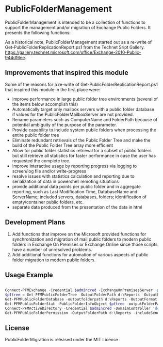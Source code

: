 # PublicFolderManagement

PublicFolderManagement is intended to be a collection of functions to support the management and/or migration of Exchange Public Folders. It presents the following functions:

As a historical note, PublicFolderManagement started out as a re-write of Get-PublicFolderReplicationReport.ps1 from the Technet Sript Gallery. https://gallery.technet.microsoft.com/office/Exchange-2010-Public-944df6ee.

## Improvements that inspired this module

Some of the reasons for a re-write of Get-PublicFolderReplicationReport.ps1 that inspired this module in the first place were:

- Improve performance in large public folder tree environments (several of the items below accomplish this)
- Automatically target only mailbox servers with a public folder database if values for the PublicFolderMailboxServer are not provided.
- Rename parameters such as ComputerName and FolderPath because of potential ambiguity of the purpose of the parameter.
- Provide capability to include system public folders when processing the entire public folder tree
- Eliminate redundant retrievals of the Public Folder Tree and make the build of the Public Folder Tree array more efficient
- Allow for public folder statistics retrieval for a subset of public folders but still retrieve all statistics for faster performance in case the user has requested the complete tree.
- improve interactive usage by reporting progress via logging to screen/log file and/or write-progress
- resolve issues with statistics calculation and reporting due to serialization of data in powershell remoting situations
- provide additional data points per public folder and in aggregate reporting, such as Last Modification Time, DatabaseName and ServerName; included servers, databases, folders; identification of empty/container public folders, etc.
- separate data produced from the presentation of the data in html

## Development Plans

1. Add functions that improve on the Microsoft provided functions for synchronization and migration of mail public folders to modern public folders in Exchange On Premises or Exchange Online since those scripts have a number of unresolved problems.
2. Add additional functions for automation of various aspects of public folder migration to modern public folders.

## Usage Example

```PowerShell

Connect-PFMExchange -Credential $admincred -ExchangeOnPremisesServer 'pfdatabaseserver.au.contoso.com'
$pftree = Get-PFMPublicFolderTree -OutputFolderPath d:\Reports -OutputFormat csv,json -encoding utf8 -passthru
Get-PFMPublicFolderDatabase -outputfolderpath d:\Reports -OutputFormat csv,xml
Get-PFMPublicFolderStat -PublicFolderInfoObject $pftree -outputFolderPath d:\reports -outputformat json,csv -encoding utf8
Connect-PFMActiveDirectory -Credential $admincred -DomainController 'dc22.au.contoso.com'
Get-PFMPublicFolderPermission -OutputFolderPath d:\Reports -includeSendAs $true -includeSendOnBehalf $true -DropInheritedPermissions $true -IncludeSIDHistory -ExpandGroups $false

```

## License

PublicFolderMigration is released under the MIT License
